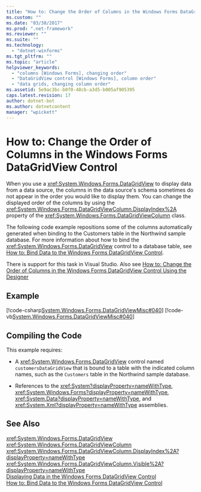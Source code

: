```yaml
---
title: "How to: Change the Order of Columns in the Windows Forms DataGridView Control"
ms.custom: ""
ms.date: "03/30/2017"
ms.prod: ".net-framework"
ms.reviewer: ""
ms.suite: ""
ms.technology: 
  - "dotnet-winforms"
ms.tgt_pltfrm: ""
ms.topic: "article"
helpviewer_keywords: 
  - "columns [Windows Forms], changing order"
  - "DataGridView control [Windows Forms], column order"
  - "data grids, changing column order"
ms.assetid: 5e9ac3bc-b0f0-48cb-a3d5-b005af905395
caps.latest.revision: 17
author: dotnet-bot
ms.author: dotnetcontent
manager: "wpickett"
---
```

# How to: Change the Order of Columns in the Windows Forms DataGridView Control
When you use a <xref:System.Windows.Forms.DataGridView> to display data from a data source, the columns in the data source's schema sometimes do not appear in the order you would like to display them. You can change the displayed order of the columns by using the <xref:System.Windows.Forms.DataGridViewColumn.DisplayIndex%2A> property of the <xref:System.Windows.Forms.DataGridViewColumn> class.  
  
 The following code example repositions some of the columns automatically generated when binding to the Customers table in the Northwind sample database. For more information about how to bind the <xref:System.Windows.Forms.DataGridView> control to a database table, see [How to: Bind Data to the Windows Forms DataGridView Control](../../../../docs/framework/winforms/controls/how-to-bind-data-to-the-windows-forms-datagridview-control.md).  
  
 There is support for this task in Visual Studio.  Also see [How to: Change the Order of Columns in the Windows Forms DataGridView Control Using the Designer](http://msdn.microsoft.com/library/hb1dk7ax\(v=vs.110\))  
  
## Example  
 [!code-csharp[System.Windows.Forms.DataGridViewMisc#040](../../../../samples/snippets/csharp/VS_Snippets_Winforms/System.Windows.Forms.DataGridViewMisc/CS/datagridviewmisc.cs#040)]
 [!code-vb[System.Windows.Forms.DataGridViewMisc#040](../../../../samples/snippets/visualbasic/VS_Snippets_Winforms/System.Windows.Forms.DataGridViewMisc/VB/datagridviewmisc.vb#040)]  
  
## Compiling the Code  
 This example requires:  
  
-   A <xref:System.Windows.Forms.DataGridView> control named `customersDataGridView` that is bound to a table with the indicated column names, such as the `Customers` table in the Northwind sample database.  
  
-   References to the <xref:System?displayProperty=nameWithType>, <xref:System.Windows.Forms?displayProperty=nameWithType>, <xref:System.Data?displayProperty=nameWithType>, and <xref:System.Xml?displayProperty=nameWithType> assemblies.  
  
## See Also  
 <xref:System.Windows.Forms.DataGridView>   
 <xref:System.Windows.Forms.DataGridViewColumn>   
 <xref:System.Windows.Forms.DataGridViewColumn.DisplayIndex%2A?displayProperty=nameWithType>   
 <xref:System.Windows.Forms.DataGridViewColumn.Visible%2A?displayProperty=nameWithType>   
 [Displaying Data in the Windows Forms DataGridView Control](../../../../docs/framework/winforms/controls/displaying-data-in-the-windows-forms-datagridview-control.md)   
 [How to: Bind Data to the Windows Forms DataGridView Control](../../../../docs/framework/winforms/controls/how-to-bind-data-to-the-windows-forms-datagridview-control.md)
